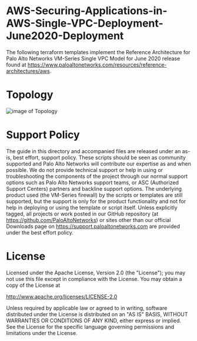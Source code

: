 # AWS-Securing-Applications-in-AWS-Single-VPC-Deployment-June2020-Deployment
The following terraform templates implement the Reference Architecture for Palo Alto Networks VM-Series Single VPC Model for June 2020 release found at https://www.paloaltonetworks.com/resources/reference-architectures/aws.

# Topology
![image of Topology](https://user-images.githubusercontent.com/55389530/89411742-e8d6a700-d6f3-11ea-91b5-a0b66db69464.png)

# Support Policy
The guide in this directory and accompanied files are released under an as-is, best effort, support policy. These scripts should be seen as community supported and Palo Alto Networks will contribute our expertise as and when possible. We do not provide technical support or help in using or troubleshooting the components of the project through our normal support options such as Palo Alto Networks support teams, or ASC (Authorized Support Centers) partners and backline support options. The underlying product used (the VM-Series firewall) by the scripts or templates are still supported, but the support is only for the product functionality and not for help in deploying or using the template or script itself. Unless explicitly tagged, all projects or work posted in our GitHub repository (at https://github.com/PaloAltoNetworks) or sites other than our official Downloads page on https://support.paloaltonetworks.com are provided under the best effort policy.


# License
Licensed under the Apache License, Version 2.0 (the "License"); you may not use this file except in compliance with the License. You may obtain a copy of the License at

http://www.apache.org/licenses/LICENSE-2.0

Unless required by applicable law or agreed to in writing, software distributed under the License is distributed on an "AS IS" BASIS, WITHOUT WARRANTIES OR CONDITIONS OF ANY KIND, either express or implied. See the License for the specific language governing permissions and limitations under the License.
